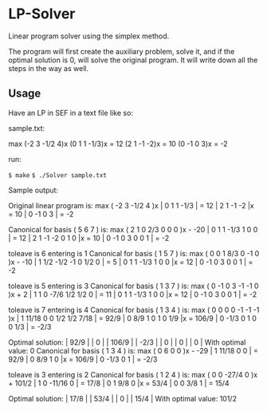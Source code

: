 LP-Solver
=========

Linear program solver using the simplex method.

The program will first create the auxiliary problem, solve it, and if the optimal solution is 0, will solve the original program.  It will write down all the steps in the way as well. 


Usage
------------------
Have an LP in SEF in a text file like so:

sample.txt:

 max (-2 3 -1/2 4)x 
 (0 1 1 -1/3)x = 12
 (2 1 -1 -2)x = 10
 (0 -1 0 3)x = -2

run:

`$ make`
`$ ./Solver sample.txt`

Sample output:

  Original linear program is:
  max (   -2     3  -1/2     4 )x
      |    0     1     1  -1/3 |   = 12
      |    2     1    -1    -2 |x  = 10
      |    0    -1     0     3 |   = -2
  
  Canonical for basis ( 5  6  7 ) is:
  max (    2     1     0   2/3     0     0     0 )x - -20
      |    0     1     1  -1/3     1     0     0 |   = 12
      |    2     1    -1    -2     0     1     0 |x  = 10
      |    0    -1     0     3     0     0     1 |   = -2
  
  
  toleave is 6
  entering is 1
  Canonical for basis ( 1  5  7 ) is:
  max (    0     0     1   8/3     0    -1     0 )x - -10
      |    1   1/2  -1/2    -1     0   1/2     0 |   = 5
      |    0     1     1  -1/3     1     0     0 |x  = 12
      |    0    -1     0     3     0     0     1 |   = -2
  
  
  toleave is 5
  entering is 3
  Canonical for basis ( 1  3  7 ) is:
  max (    0    -1     0     3    -1    -1     0 )x + 2
      |    1     1     0  -7/6   1/2   1/2     0 |   = 11
      |    0     1     1  -1/3     1     0     0 |x  = 12
      |    0    -1     0     3     0     0     1 |   = -2
  
  
  toleave is 7
  entering is 4
  Canonical for basis ( 1  3  4 ) is:
  max (    0     0     0     0    -1    -1    -1 )x
      |    1   11/18     0     0   1/2   1/2   7/18 |   = 92/9
      |    0   8/9     1     0     1     0   1/9 |x  = 106/9
      |    0  -1/3     0     1     0     0   1/3 |   = -2/3
  
  
  Optimal solution: 
  |  92/9 |
  |    0 |
  |  106/9 |
  | -2/3 |
  |    0 |
  |    0 |
  |    0 |
  With optimal value: 0
  Canonical for basis ( 1  3  4 ) is:
  max (    0     6     0     0 )x - -29
      |    1   11/18     0     0 |   = 92/9
      |    0   8/9     1     0 |x  = 106/9
      |    0  -1/3     0     1 |   = -2/3
  
  
  toleave is 3
  entering is 2
  Canonical for basis ( 1  2  4 ) is:
  max (    0     0  -27/4     0 )x + 101/2
      |    1     0  -11/16     0 |   = 17/8
      |    0     1   9/8     0 |x  = 53/4
      |    0     0   3/8     1 |   = 15/4
  
  
  Optimal solution: 
  |  17/8 |
  |  53/4 |
  |    0 |
  |  15/4 |
  With optimal value: 101/2
